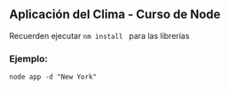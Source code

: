 ## Aplicación del Clima - Curso de Node

Recuerden ejecutar ```nm install ```  para las librerías

### Ejemplo:
```
node app -d "New York"
```